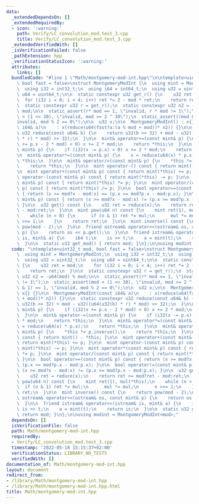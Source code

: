 ```yaml
---
data:
  _extendedDependsOn: []
  _extendedRequiredBy:
  - icon: ':warning:'
    path: Verify/LC_convolution_mod.test_3.cpp
    title: Verify/LC_convolution_mod.test_3.cpp
  _extendedVerifiedWith: []
  _isVerificationFailed: false
  _pathExtension: hpp
  _verificationStatusIcon: ':warning:'
  attributes:
    links: []
  bundledCode: "#line 1 \"Math/montgomery-mod-int.hpp\"\n\ntemplate<uint32_t mod,\
    \ bool fast = false>\nstruct MontgomeryModInt {\n  using mint = MontgomeryModInt;\n\
    \  using i32 = int32_t;\n  using i64 = int64_t;\n  using u32 = uint32_t;\n  using\
    \ u64 = uint64_t;\n\n  static constexpr u32 get_r() {\n    u32 ret = mod;\n  \
    \  for (i32 i = 0; i < 4; i++) ret *= 2 - mod * ret;\n    return ret;\n  }\n\n\
    \  static constexpr u32 r = get_r();\n  static constexpr u32 n2 = -u64(mod) %\
    \ mod;\n\n  static_assert(r* mod == 1, \"invalid, r * mod != 1\");\n  static_assert(mod\
    \ < (1 << 30), \"invalid, mod >= 2 ^ 30\");\n  static_assert((mod & 1) == 1, \"\
    invalid, mod % 2 == 0\");\n\n  u32 x;\n\n  MontgomeryModInt() : x{} {}\n\n  MontgomeryModInt(const\
    \ i64& a)\n    : x(reduce(u64(fast?a:(a % mod + mod))* n2)) {}\n\n  static constexpr\
    \ u32 reduce(const u64& b) {\n    return u32(b >> 32) + mod - u32((u64(u32(b)\
    \ * r) * mod) >> 32);\n  }\n\n  mint& operator+=(const mint& p) {\n    if (i32(x\
    \ += p.x - 2 * mod) < 0) x += 2 * mod;\n    return *this;\n  }\n\n  mint& operator-=(const\
    \ mint& p) {\n    if (i32(x -= p.x) < 0) x += 2 * mod;\n    return *this;\n  }\n\
    \n  mint& operator*=(const mint& p) {\n    x = reduce(u64(x) * p.x);\n    return\
    \ *this;\n  }\n\n  mint& operator/=(const mint& p) {\n    *this *= p.inverse();\n\
    \    return *this;\n  }\n\n  mint operator-() const { return mint() - *this; }\n\
    \n  mint operator+(const mint& p) const { return mint(*this) += p; }\n\n  mint\
    \ operator-(const mint& p) const { return mint(*this) -= p; }\n\n  mint operator*(const\
    \ mint& p) const { return mint(*this) *= p; }\n\n  mint operator/(const mint&\
    \ p) const { return mint(*this) /= p; }\n\n  bool operator==(const mint& p) const\
    \ { return (x >= mod?x - mod:x) == (p.x >= mod?p.x - mod:p.x); }\n\n  bool operator!=(const\
    \ mint& p) const { return (x >= mod?x - mod:x) != (p.x >= mod?p.x - mod:p.x);\
    \ }\n\n  u32 get() const {\n    u32 ret = reduce(x);\n    return ret >= mod?ret\
    \ - mod:ret;\n  }\n\n  mint pow(u64 n) const {\n    mint ret(1), mul(*this);\n\
    \    while (n > 0) {\n      if (n & 1) ret *= mul;\n      mul *= mul;\n      n\
    \ >>= 1;\n    }\n    return ret;\n  }\n\n  mint inverse() const {\n    return\
    \ pow(mod - 2);\n  }\n\n  friend ostream& operator<<(ostream& os, const mint&\
    \ p) {\n    return os << p.get();\n  }\n\n  friend istream& operator>>(istream&\
    \ is, mint& a) {\n    i64 t;\n    is >> t;\n    a = mint(t);\n    return is;\n\
    \  }\n\n  static u32 get_mod() { return mod; }\n};\n\nusing modint = MontgomeryModInt<mod>;\n"
  code: "\ntemplate<uint32_t mod, bool fast = false>\nstruct MontgomeryModInt {\n\
    \  using mint = MontgomeryModInt;\n  using i32 = int32_t;\n  using i64 = int64_t;\n\
    \  using u32 = uint32_t;\n  using u64 = uint64_t;\n\n  static constexpr u32 get_r()\
    \ {\n    u32 ret = mod;\n    for (i32 i = 0; i < 4; i++) ret *= 2 - mod * ret;\n\
    \    return ret;\n  }\n\n  static constexpr u32 r = get_r();\n  static constexpr\
    \ u32 n2 = -u64(mod) % mod;\n\n  static_assert(r* mod == 1, \"invalid, r * mod\
    \ != 1\");\n  static_assert(mod < (1 << 30), \"invalid, mod >= 2 ^ 30\");\n  static_assert((mod\
    \ & 1) == 1, \"invalid, mod % 2 == 0\");\n\n  u32 x;\n\n  MontgomeryModInt() :\
    \ x{} {}\n\n  MontgomeryModInt(const i64& a)\n    : x(reduce(u64(fast?a:(a % mod\
    \ + mod))* n2)) {}\n\n  static constexpr u32 reduce(const u64& b) {\n    return\
    \ u32(b >> 32) + mod - u32((u64(u32(b) * r) * mod) >> 32);\n  }\n\n  mint& operator+=(const\
    \ mint& p) {\n    if (i32(x += p.x - 2 * mod) < 0) x += 2 * mod;\n    return *this;\n\
    \  }\n\n  mint& operator-=(const mint& p) {\n    if (i32(x -= p.x) < 0) x += 2\
    \ * mod;\n    return *this;\n  }\n\n  mint& operator*=(const mint& p) {\n    x\
    \ = reduce(u64(x) * p.x);\n    return *this;\n  }\n\n  mint& operator/=(const\
    \ mint& p) {\n    *this *= p.inverse();\n    return *this;\n  }\n\n  mint operator-()\
    \ const { return mint() - *this; }\n\n  mint operator+(const mint& p) const {\
    \ return mint(*this) += p; }\n\n  mint operator-(const mint& p) const { return\
    \ mint(*this) -= p; }\n\n  mint operator*(const mint& p) const { return mint(*this)\
    \ *= p; }\n\n  mint operator/(const mint& p) const { return mint(*this) /= p;\
    \ }\n\n  bool operator==(const mint& p) const { return (x >= mod?x - mod:x) ==\
    \ (p.x >= mod?p.x - mod:p.x); }\n\n  bool operator!=(const mint& p) const { return\
    \ (x >= mod?x - mod:x) != (p.x >= mod?p.x - mod:p.x); }\n\n  u32 get() const {\n\
    \    u32 ret = reduce(x);\n    return ret >= mod?ret - mod:ret;\n  }\n\n  mint\
    \ pow(u64 n) const {\n    mint ret(1), mul(*this);\n    while (n > 0) {\n    \
    \  if (n & 1) ret *= mul;\n      mul *= mul;\n      n >>= 1;\n    }\n    return\
    \ ret;\n  }\n\n  mint inverse() const {\n    return pow(mod - 2);\n  }\n\n  friend\
    \ ostream& operator<<(ostream& os, const mint& p) {\n    return os << p.get();\n\
    \  }\n\n  friend istream& operator>>(istream& is, mint& a) {\n    i64 t;\n   \
    \ is >> t;\n    a = mint(t);\n    return is;\n  }\n\n  static u32 get_mod() {\
    \ return mod; }\n};\n\nusing modint = MontgomeryModInt<mod>;"
  dependsOn: []
  isVerificationFile: false
  path: Math/montgomery-mod-int.hpp
  requiredBy:
  - Verify/LC_convolution_mod.test_3.cpp
  timestamp: '2022-05-18 15:15:37+02:00'
  verificationStatus: LIBRARY_NO_TESTS
  verifiedWith: []
documentation_of: Math/montgomery-mod-int.hpp
layout: document
redirect_from:
- /library/Math/montgomery-mod-int.hpp
- /library/Math/montgomery-mod-int.hpp.html
title: Math/montgomery-mod-int.hpp
---
```

